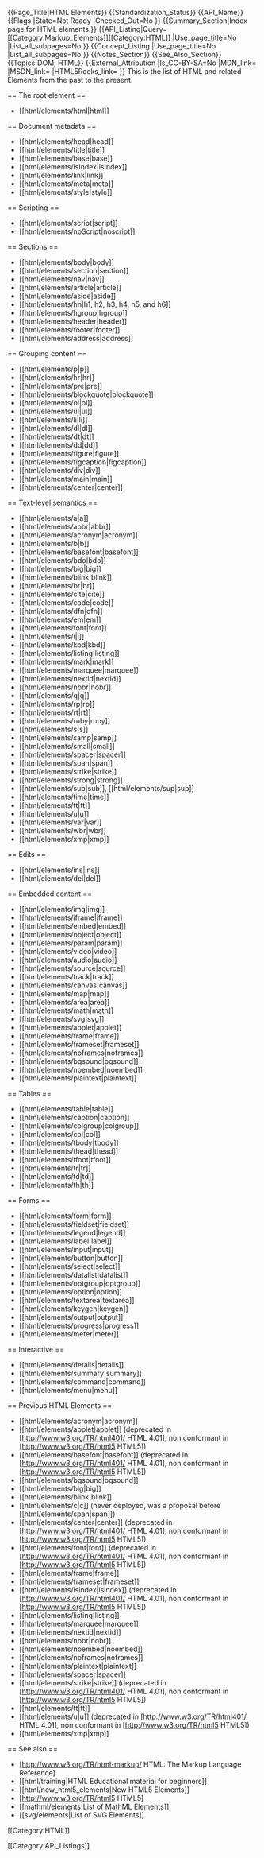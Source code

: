 {{Page_Title|HTML Elements}}
{{Standardization_Status}}
{{API_Name}}
{{Flags
|State=Not Ready
|Checked_Out=No
}}
{{Summary_Section|Index page for HTML elements.}}
{{API_Listing|Query=[[Category:Markup_Elements]][[Category:HTML]]
|Use_page_title=No
|List_all_subpages=No
}}
{{Concept_Listing
|Use_page_title=No
|List_all_subpages=No
}}
{{Notes_Section}}
{{See_Also_Section}}
{{Topics|DOM, HTML}}
{{External_Attribution
|Is_CC-BY-SA=No
|MDN_link=
|MSDN_link=
|HTML5Rocks_link=
}}
This is the list of HTML and related Elements from the past to the present.

== The root element ==

* [[html/elements/html|html]]

== Document metadata ==

* [[html/elements/head|head]]
* [[html/elements/title|title]]
* [[html/elements/base|base]]
* [[html/elements/isIndex|isIndex]]
* [[html/elements/link|link]]
* [[html/elements/meta|meta]]
* [[html/elements/style|style]]

== Scripting ==

* [[html/elements/script|script]]
* [[html/elements/noScript|noscript]]

== Sections ==

* [[html/elements/body|body]]
* [[html/elements/section|section]]
* [[html/elements/nav|nav]]
* [[html/elements/article|article]]
* [[html/elements/aside|aside]]
* [[html/elements/hn|h1, h2, h3, h4, h5, and h6]]
* [[html/elements/hgroup|hgroup]]
* [[html/elements/header|header]]
* [[html/elements/footer|footer]]
* [[html/elements/address|address]]

== Grouping content ==

* [[html/elements/p|p]]
* [[html/elements/hr|hr]]
* [[html/elements/pre|pre]]
* [[html/elements/blockquote|blockquote]]
* [[html/elements/ol|ol]]
* [[html/elements/ul|ul]]
* [[html/elements/li|li]]
* [[html/elements/dl|dl]]
* [[html/elements/dt|dt]]
* [[html/elements/dd|dd]]
* [[html/elements/figure|figure]]
* [[html/elements/figcaption|figcaption]]
* [[html/elements/div|div]]
* [[html/elements/main|main]]
* [[html/elements/center|center]]

== Text-level semantics ==

* [[html/elements/a|a]]
* [[html/elements/abbr|abbr]]
* [[html/elements/acronym|acronym]]
* [[html/elements/b|b]]
* [[html/elements/basefont|basefont]]
* [[html/elements/bdo|bdo]]
* [[html/elements/big|big]]
* [[html/elements/blink|blink]]
* [[html/elements/br|br]]
* [[html/elements/cite|cite]]
* [[html/elements/code|code]]
* [[html/elements/dfn|dfn]]
* [[html/elements/em|em]]
* [[html/elements/font|font]]
* [[html/elements/i|i]]
* [[html/elements/kbd|kbd]]
* [[html/elements/listing|listing]]
* [[html/elements/mark|mark]]
* [[html/elements/marquee|marquee]]
* [[html/elements/nextid|nextid]]
* [[html/elements/nobr|nobr]]
* [[html/elements/q|q]]
* [[html/elements/rp|rp]]
* [[html/elements/rt|rt]]
* [[html/elements/ruby|ruby]]
* [[html/elements/s|s]]
* [[html/elements/samp|samp]]
* [[html/elements/small|small]]
* [[html/elements/spacer|spacer]]
* [[html/elements/span|span]]
* [[html/elements/strike|strike]]
* [[html/elements/strong|strong]]
* [[html/elements/sub|sub]], [[html/elements/sup|sup]]
* [[html/elements/time|time]]
* [[html/elements/tt|tt]]
* [[html/elements/u|u]]
* [[html/elements/var|var]]
* [[html/elements/wbr|wbr]]
* [[html/elements/xmp|xmp]]

== Edits ==

* [[html/elements/ins|ins]]
* [[html/elements/del|del]]

== Embedded content ==

* [[html/elements/img|img]]
* [[html/elements/iframe|iframe]]
* [[html/elements/embed|embed]]
* [[html/elements/object|object]]
* [[html/elements/param|param]]
* [[html/elements/video|video]]
* [[html/elements/audio|audio]]
* [[html/elements/source|source]]
* [[html/elements/track|track]]
* [[html/elements/canvas|canvas]]
* [[html/elements/map|map]]
* [[html/elements/area|area]]
* [[html/elements/math|math]]
* [[html/elements/svg|svg]]
* [[html/elements/applet|applet]]
* [[html/elements/frame|frame]]
* [[html/elements/frameset|frameset]]
* [[html/elements/noframes|noframes]]
* [[html/elements/bgsound|bgsound]]
* [[html/elements/noembed|noembed]]
* [[html/elements/plaintext|plaintext]]

== Tables ==

* [[html/elements/table|table]]
* [[html/elements/caption|caption]]
* [[html/elements/colgroup|colgroup]]
* [[html/elements/col|col]]
* [[html/elements/tbody|tbody]]
* [[html/elements/thead|thead]]
* [[html/elements/tfoot|tfoot]]
* [[html/elements/tr|tr]]
* [[html/elements/td|td]]
* [[html/elements/th|th]]

== Forms ==

* [[html/elements/form|form]]
* [[html/elements/fieldset|fieldset]]
* [[html/elements/legend|legend]]
* [[html/elements/label|label]]
* [[html/elements/input|input]]
* [[html/elements/button|button]]
* [[html/elements/select|select]]
* [[html/elements/datalist|datalist]]
* [[html/elements/optgroup|optgroup]]
* [[html/elements/option|option]]
* [[html/elements/textarea|textarea]]
* [[html/elements/keygen|keygen]]
* [[html/elements/output|output]]
* [[html/elements/progress|progress]]
* [[html/elements/meter|meter]]

== Interactive ==

* [[html/elements/details|details]]
* [[html/elements/summary|summary]]
* [[html/elements/command|command]]
* [[html/elements/menu|menu]]

== Previous HTML Elements == 

* [[html/elements/acronym|acronym]]
* [[html/elements/applet|applet]] (deprecated in [http://www.w3.org/TR/html401/ HTML 4.01], non conformant in [http://www.w3.org/TR/html5 HTML5])
* [[html/elements/basefont|basefont]] (deprecated in [http://www.w3.org/TR/html401/ HTML 4.01], non conformant in [http://www.w3.org/TR/html5 HTML5])
* [[html/elements/bgsound|bgsound]]
* [[html/elements/big|big]]
* [[html/elements/blink|blink]]
* [[html/elements/c|c]] (never deployed, was a proposal before [[html/elements/span|span]])
* [[html/elements/center|center]] (deprecated in [http://www.w3.org/TR/html401/ HTML 4.01], non conformant in [http://www.w3.org/TR/html5 HTML5])
* [[html/elements/font|font]] (deprecated in [http://www.w3.org/TR/html401/ HTML 4.01], non conformant in [http://www.w3.org/TR/html5 HTML5])
* [[html/elements/frame|frame]]
* [[html/elements/frameset|frameset]]
* [[html/elements/isindex|isindex]] (deprecated in [http://www.w3.org/TR/html401/ HTML 4.01], non conformant in [http://www.w3.org/TR/html5 HTML5])
* [[html/elements/listing|listing]]
* [[html/elements/marquee|marquee]]
* [[html/elements/nextid|nextid]]
* [[html/elements/nobr|nobr]]
* [[html/elements/noembed|noembed]]
* [[html/elements/noframes|noframes]]
* [[html/elements/plaintext|plaintext]]
* [[html/elements/spacer|spacer]]
* [[html/elements/strike|strike]] (deprecated in [http://www.w3.org/TR/html401/ HTML 4.01], non conformant in [http://www.w3.org/TR/html5 HTML5])
* [[html/elements/tt|tt]]
* [[html/elements/u|u]] (deprecated in [http://www.w3.org/TR/html401/ HTML 4.01], non conformant in [http://www.w3.org/TR/html5 HTML5])
* [[html/elements/xmp|xmp]]

== See also ==

* [http://www.w3.org/TR/html-markup/ HTML: The Markup Language Reference]
* [[html/training|HTML Educational material for beginners]]
* [[html/new_html5_elements|New HTML5 Elements]]
* [http://www.w3.org/TR/html5 HTML5]
* [[mathml/elements|List of MathML Elements]]
* [[svg/elements|List of SVG Elements]]

[[Category:HTML]]


[[Category:API_Listings]]
